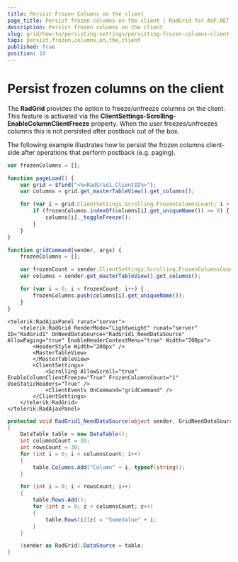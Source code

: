 ```yaml
---
title: Persist Frozen Columns on the client
page_title: Persist frozen columns on the client | RadGrid for ASP.NET AJAX Documentation
description: Persist frozen columns on the client
slug: grid/how-to/persisting-settings/persisting-frozen-columns-client-side
tags: persist,frozen,columns,on,the,client
published: True
position: 10
---
```



#  Persist frozen columns on the client


The **RadGrid** provides the option to freeze/unfreeze columns on the client. This feature is activated via the **ClientSettings-Scrolling-EnableColumnClientFreeze** property. When the user freezes/unfreezes columns this is not persisted after postback out of the box.  

The following example illustrates how to persist the frozen columns client-side after operations that perform postback (e.g. paging).


````JavaScript
var frozenColumns = [];

function pageLoad() {
    var grid = $find("<%=RadGrid1.ClientID%>");
    var columns = grid.get_masterTableView().get_columns();

    for (var i = grid.ClientSettings.Scrolling.FrozenColumnsCount; i < columns.length; i++) {
        if (frozenColumns.indexOf(columns[i].get_uniqueName()) >= 0) {
            columns[i]._toggleFreeze();
        }
    }
}

function gridCommand(sender, args) {
    frozenColumns = [];

    var frozenCount = sender.ClientSettings.Scrolling.FrozenColumnsCount;
    var columns = sender.get_masterTableView().get_columns();

    for (var i = 0; i < frozenCount; i++) {
        frozenColumns.push(columns[i].get_uniqueName());
    }
}
````
````ASP.NET
<telerik:RadAjaxPanel runat="server">
    <telerik:RadGrid RenderMode="Lightweight" runat="server" ID="RadGrid1" OnNeedDataSource="RadGrid1_NeedDataSource" AllowPaging="true" EnableHeaderContextMenu="true" Width="700px">
        <HeaderStyle Width="200px" />
        <MasterTableView>
        </MasterTableView>
        <ClientSettings>
            <Scrolling AllowScroll="true" EnableColumnClientFreeze="True" FrozenColumnsCount="1" UseStaticHeaders="True" />
            <ClientEvents OnCommand="gridCommand" />
        </ClientSettings>
    </telerik:RadGrid>
</telerik:RadAjaxPanel>
````
````C#
protected void RadGrid1_NeedDataSource(object sender, GridNeedDataSourceEventArgs e)
{
    DataTable table = new DataTable();
    int columnsCount = 20;
    int rowsCount = 30;
    for (int i = 0; i < columnsCount; i++)
    {
        table.Columns.Add("Column" + i, typeof(string));
    }

    for (int i = 0; i < rowsCount; i++)
    {
        table.Rows.Add();
        for (int z = 0; z < columnsCount; z++)
        {
            table.Rows[i][z] = "SomeValue" + i;
        }
    }

    (sender as RadGrid).DataSource = table;
}
````




